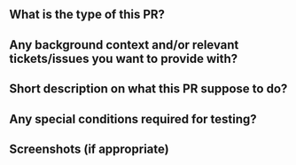 ## What is the type of this PR?

<!-- e.g. Bug Fix, Feature, Code Quality Improvement, UI Polish... -->

## Any background context and/or relevant tickets/issues you want to provide with?

<!-- e.g. GitHub issue #45 -->

## Short description on what this PR suppose to do?

<!-- e.g. Adding genuine check to the onboarding -->

## Any special conditions required for testing?

<!-- e.g. Clear db, add special env variable.. -->

## Screenshots (if appropriate)
